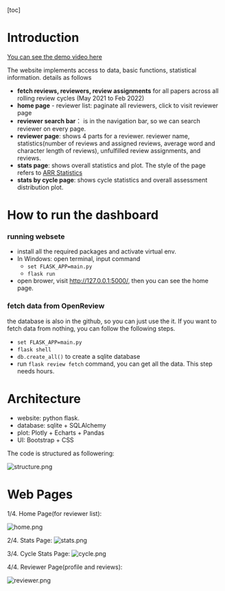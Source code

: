 [toc]

# Introduction

[You can see the demo video here](https://youtu.be/ASGLjmLZUbY)

The website implements access to data, basic functions, statistical information. details as follows 

- **fetch reviews, reviewers, review assignments** for all papers across all rolling review cycles (May 2021 to Feb 2022)
- **home page** - reviewer list: paginate all reviewers, click to visit reviewer page
- **reviewer search bar**： is in the navigation bar, so we can search reviewer on every page.
- **reviewer page**: shows 4 parts for a reviewer. reviewer name, statistics(number of reviews and assigned reviews, average word and character length of reviews), unfulfilled review assignments, and reviews.
- **stats page**: shows overall statistics and plot. The style of the page refers to [ARR Statistics](http://stats.aclrollingreview.org/)
- **stats by cycle page**: shows cycle statistics and overall assessment distribution plot.

# How to run the dashboard

### running websete

- install all the required packages and activate virtual env.
- In Windows: open terminal, input command
   - `set FLASK_APP=main.py`
   - `flask run`
- open brower, visit http://127.0.0.1:5000/, then you can see the home page.

### fetch data from OpenReview

the database is also in the github, so you can just use the it. If you want to fetch data from nothing, you can follow the following steps.

- `set FLASK_APP=main.py`
- `flask shell`
- `db.create_all()` to create a sqlite database
- run `flask review fetch` command, you can get all the data. This step needs hours.


# Architecture

- website: python flask.
- database: sqlite + SQLAlchemy
- plot: Plotly + Echarts + Pandas
- UI: Bootstrap + CSS

The code is structured as followering:

![structure.png](https://upload-images.jianshu.io/upload_images/4613569-30009d8d2c37dc06.png?imageMogr2/auto-orient/strip%7CimageView2/2/w/1240)

# Web Pages

1/4. Home Page(for reviewer list):

![home.png](https://upload-images.jianshu.io/upload_images/4613569-8a80f83d30708a87.png?imageMogr2/auto-orient/strip%7CimageView2/2/w/1240)

2/4. Stats Page:
![stats.png](https://upload-images.jianshu.io/upload_images/4613569-0b927f2c8978c8a4.png?imageMogr2/auto-orient/strip%7CimageView2/2/w/1240)

3/4. Cycle Stats Page:
![cycle.png](https://upload-images.jianshu.io/upload_images/4613569-b13dc08c266a3a15.png?imageMogr2/auto-orient/strip%7CimageView2/2/w/1240)

4/4. Reviewer Page(profile and reviews):

![reviewer.png](https://upload-images.jianshu.io/upload_images/4613569-04cc9ea122534921.png?imageMogr2/auto-orient/strip%7CimageView2/2/w/1240)






